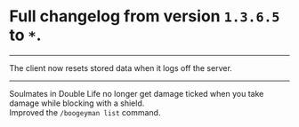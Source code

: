 # Full changelog from version `1.3.6.5` to `*`.

----------

The client now resets stored data when it logs off the server.

----------

Soulmates in Double Life no longer get damage ticked when you take damage while blocking with a shield.<br>
Improved the `/boogeyman list` command.